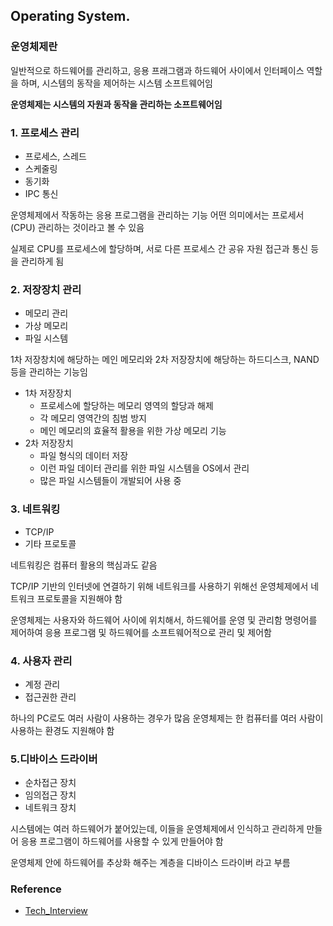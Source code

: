 ## Operating System.

### 운영체제란

일반적으로 하드웨어를 관리하고, 응용 프래그램과 하드웨어 사이에서 인터페이스 역할을 하며, 시스템의 동작을 제어하는 시스템 소프트웨어임

**운영체제는 시스템의 자원과 동작을 관리하는 소프트웨어임**

### 1. 프로세스 관리

- 프로세스, 스레드
- 스케줄링
- 동기화
- IPC 통신

운영체제에서 작동하는 응용 프로그램을 관리하는 기능
어떤 의미에서는 프로세서(CPU) 관리하는 것이라고 볼 수 있음

실제로 CPU를 프로세스에 할당하며, 서로 다른 프로세스 
간 공유 자원 접근과 통신 등을 관리하게 됨

### 2. 저장장치 관리

- 메모리 관리
- 가상 메모리
- 파일 시스템

1차 저장창치에 해당하는 메인 메모리와 
2차 저장장치에 해당하는 하드디스크, NAND 등을 관리하는 기능임

- 1차 저장장치
  - 프로세스에 할당하는 메모리 영역의 할당과 해제
  - 각 메모리 영역간의 침범 방지
  - 메인 메모리의 효율적 활용을 위한 가상 메모리 기능
- 2차 저장장치
  - 파일 형식의 데이터 저장
  - 이런 파일 데이터 관리를 위한 파일 시스템을 OS에서 관리
  - 많은 파일 시스템들이 개발되어 사용 중

### 3. 네트워킹

- TCP/IP
- 기타 프로토콜

네트워킹은 컴퓨터 활용의 핵심과도 같음

TCP/IP 기반의 인터넷에 연결하기 위해 네트워크를 사용하기 위해선
운영체제에서 네트워크 프로토콜을 지원해야 함

운영체제는 사용자와 하드웨어 사이에 위치해서, 하드웨어를 운영 및 관리함
명령어를 제어하여 응용 프로그램 및 하드웨어를 소프트웨어적으로 관리 및 제어함

### 4. 사용자 관리

- 계정 관리
- 접근권한 관리

하나의 PC로도 여러 사람이 사용하는 경우가 많음
운영체제는 한 컴퓨터를 여러 사람이 사용하는 환경도 지원해야 함

### 5.디바이스 드라이버

- 순차접근 장치
- 임의접근 장치
- 네트워크 장치

시스템에는 여러 하드웨어가 붙어있는데, 이들을 운영체제에서 인식하고 
관리하게 만들어 응용 프로그램이 하드웨어를 사용할 수 있게 만들어야 함

운영체제 안에 하드웨어를 추상화 해주는 계층을 디바이스 드라이버 라고 부름



### Reference

- [Tech_Interview](https://gyoogle.dev/blog/computer-science/operating-system/Operation%20System.htmlhttps://gyoogle.dev/blog/computer-science/operating-system/Operation%20System.html)